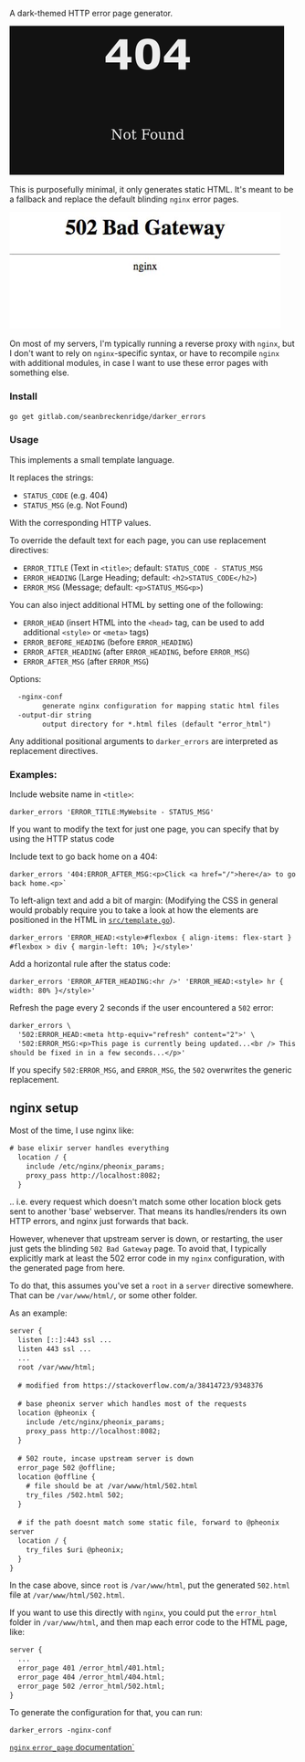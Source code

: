 A dark-themed HTTP error page generator.

![preview](./.doc/preview.png)

This is purposefully minimal, it only generates static HTML. It's meant to be a fallback and replace the default blinding `nginx` error pages.

![nginx](./.doc/nginx.jpeg)

On most of my servers, I'm typically running a reverse proxy with `nginx`, but I don't want to rely on `nginx`-specific syntax, or have to recompile `nginx` with additional modules, in case I want to use these error pages with something else.

### Install

`go get gitlab.com/seanbreckenridge/darker_errors`

### Usage

This implements a small template language.

It replaces the strings:

* `STATUS_CODE` (e.g. 404)
* `STATUS_MSG` (e.g. Not Found)

With the corresponding HTTP values.

To override the default text for each page, you can use replacement directives:

* `ERROR_TITLE` (Text in `<title>`; default: `STATUS_CODE - STATUS_MSG`
* `ERROR_HEADING` (Large Heading; default: `<h2>STATUS_CODE</h2>`)
* `ERROR_MSG` (Message; default: `<p>STATUS_MSG<p>`)

You can also inject additional HTML by setting one of the following:

* `ERROR_HEAD` (insert HTML into the `<head>` tag, can be used to add additional `<style>` or `<meta>` tags)
* `ERROR_BEFORE_HEADING` (before `ERROR_HEADING`)
* `ERROR_AFTER_HEADING` (after `ERROR_HEADING`, before `ERROR_MSG`)
* `ERROR_AFTER_MSG` (after `ERROR_MSG`)

Options:

```
  -nginx-conf
        generate nginx configuration for mapping static html files
  -output-dir string
        output directory for *.html files (default "error_html")
```

Any additional positional arguments to `darker_errors` are interpreted as replacement directives.

### Examples:

Include website name in `<title>`:

```
darker_errors 'ERROR_TITLE:MyWebsite - STATUS_MSG'
```

If you want to modify the text for just one page, you can specify that by using the HTTP status code

Include text to go back home on a 404:

```
darker_errors '404:ERROR_AFTER_MSG:<p>Click <a href="/">here</a> to go back home.<p>`
```

To left-align text and add a bit of margin: (Modifying the CSS in general would probably require you to take a look at how the elements are positioned in the HTML in [`src/template.go`](./src/template.go)).

```
darker_errors 'ERROR_HEAD:<style>#flexbox { align-items: flex-start } #flexbox > div { margin-left: 10%; }</style>'
```

Add a horizontal rule after the status code:

```
darker_errors 'ERROR_AFTER_HEADING:<hr />' 'ERROR_HEAD:<style> hr { width: 80% }</style>'
```

Refresh the page every 2 seconds if the user encountered a `502` error:

```
darker_errors \
  '502:ERROR_HEAD:<meta http-equiv="refresh" content="2">' \
  '502:ERROR_MSG:<p>This page is currently being updated...<br /> This should be fixed in in a few seconds...</p>'
```

If you specify `502:ERROR_MSG`, and `ERROR_MSG`, the `502` overwrites the generic replacement.

## nginx setup

Most of the time, I use nginx like:

```
# base elixir server handles everything
  location / {
    include /etc/nginx/pheonix_params;
    proxy_pass http://localhost:8082;
  }
```

.. i.e. every request which doesn't match some other location block gets sent to another 'base' webserver. That means its handles/renders its own HTTP errors, and nginx just forwards that back.

However, whenever that upstream server is down, or restarting, the user just gets the blinding `502 Bad Gateway` page. To avoid that, I typically explicitly mark at least the 502 error code in my `nginx` configuration, with the generated page from here.

To do that, this assumes you've set a `root` in a `server` directive somewhere. That can be `/var/www/html/`, or some other folder.

As an example:

```
server {
  listen [::]:443 ssl ...
  listen 443 ssl ...
  ...
  root /var/www/html;

  # modified from https://stackoverflow.com/a/38414723/9348376

  # base pheonix server which handles most of the requests
  location @pheonix {
    include /etc/nginx/pheonix_params;
    proxy_pass http://localhost:8082;
  }

  # 502 route, incase upstream server is down
  error_page 502 @offline;
  location @offline {
    # file should be at /var/www/html/502.html
    try_files /502.html 502;
  }

  # if the path doesnt match some static file, forward to @pheonix server
  location / {
    try_files $uri @pheonix;
  }
}
```

In the case above, since `root` is `/var/www/html`, put the generated `502.html` file at `/var/www/html/502.html`.

If you want to use this directly with `nginx`, you could put the `error_html` folder in `/var/www/html`, and then map each error code to the HTML page, like:

```
server {
  ...
  error_page 401 /error_html/401.html;
  error_page 404 /error_html/404.html;
  error_page 502 /error_html/502.html;
}
```

To generate the configuration for that, you can run:

```
darker_errors -nginx-conf
```

[`nginx` `error_page` documentation`](https://nginx.org/en/docs/http/ngx_http_core_module.html#error_page)
